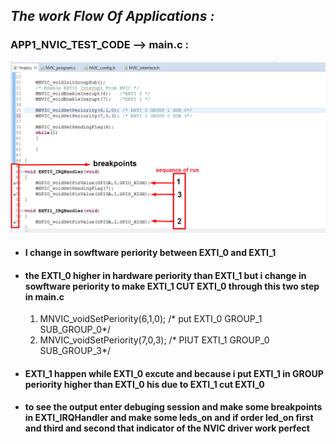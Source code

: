 ## _The work Flow Of Applications :_
### APP1_NVIC_TEST_CODE --> main.c :
![alt text](05-APPLICATIONS\images\APP1_NVIC_TEST_CODE.png "APP1_main.c")

* #### I change in sowftware periority between EXTI_0 and EXTI_1 
* #### the EXTI_0 higher in hardware periority than EXTI_1 but i change in sowftware periority to make EXTI_1 CUT EXTI_0 through this two step in main.c 


    1. MNVIC_voidSetPeriority(6,1,0); /* put EXTI_0 GROUP_1 SUB_GROUP_0*/
    2. MNVIC_voidSetPeriority(7,0,3); /* PIUT EXTI_1 GROUP_0 SUB_GROUP_3*/

* #### EXTI_1 happen while EXTI_0 excute and because i put EXTI_1 in GROUP periority higher than EXTI_0 his due to EXTI_1 cut EXTI_0
* #### to see the output enter debuging session and make some breakpoints in EXTI_IRQHandler and  make some leds_on and if order led_on first and third and second that indicator of the NVIC driver work perfect 